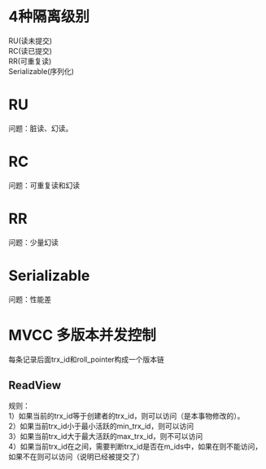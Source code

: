 # 4种隔离级别
RU(读未提交)   
RC(读已提交)  
RR(可重复读)  
Serializable(序列化)   

# RU
问题：脏读、幻读。

# RC
问题：可重复读和幻读  

# RR
问题：少量幻读

# Serializable
问题：性能差  

# MVCC 多版本并发控制
每条记录后面trx_id和roll_pointer构成一个版本链

## ReadView 
规则：  
1）如果当前的trx_id等于创建者的trx_id，则可以访问（是本事物修改的）。  
2）如果当前trx_id小于最小活跃的min_trx_id，则可以访问  
3）如果当前trx_id大于最大活跃的max_trx_id，则不可以访问  
4）如果当前trx_id在之间，需要判断trx_id是否在m_ids中，如果在则不能访问，如果不在则可以访问（说明已经被提交了）  


